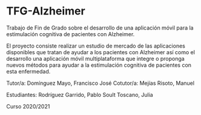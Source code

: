 # TFG-Alzheimer
Trabajo de Fin de Grado sobre el desarrollo de una aplicación móvil para la estimulación cognitiva de pacientes con Alzheimer.

El proyecto consiste realizar un estudio de mercado de las aplicaciones disponibles que tratan de ayudar a los pacientes con Alzheimer así como el desarrollo una aplicación móvil
multiplataforma que integre o proponga nuevos métodos para ayudar a la estimulación cognitiva de pacientes con esta enfermedad.

Tutor/a: Domínguez Mayo, Francisco José
Cotutor/a: Mejías Risoto, Manuel

Estudiantes: Rodríguez Garrido, Pablo
Soult Toscano, Julia

Curso 2020/2021
